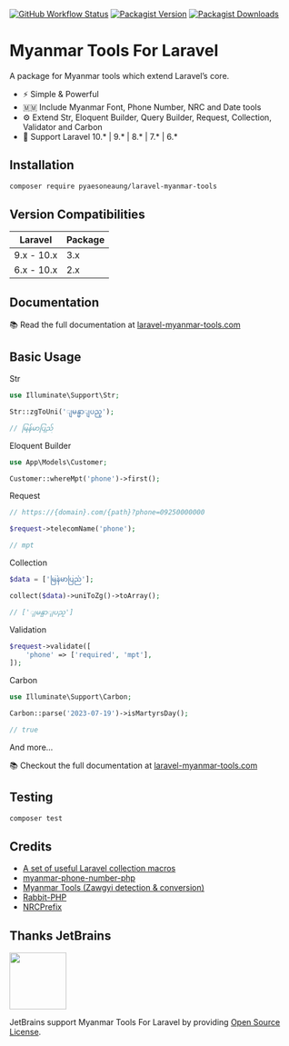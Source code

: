 [![GitHub Workflow Status](https://img.shields.io/github/actions/workflow/status/PyaeSoneAungRgn/laravel-myanmar-tools/run-tests.yml?branch=3.x&label=test)](https://github.com/PyaeSoneAungRgn/laravel-myanmar-tools/actions/workflows/run-tests.yml)
[![Packagist Version](https://img.shields.io/packagist/v/pyaesoneaung/laravel-myanmar-tools)](https://packagist.org/packages/pyaesoneaung/laravel-myanmar-tools)
[![Packagist Downloads](https://img.shields.io/packagist/dt/pyaesoneaung/laravel-myanmar-tools)](https://packagist.org/packages/pyaesoneaung/laravel-myanmar-tools)

# Myanmar Tools For Laravel

A package for Myanmar tools which extend Laravel’s core.

- ⚡️ Simple & Powerful
- 🇲🇲 Include Myanmar Font, Phone Number, NRC and Date tools
- ⚙️ Extend Str, Eloquent Builder, Query Builder, Request, Collection, Validator and Carbon
- 🤝 Support Laravel 10.\* | 9.\* | 8.\* | 7.\* | 6.\*

## Installation

```bash
composer require pyaesoneaung/laravel-myanmar-tools
```

## Version Compatibilities

| Laravel  | Package |
| ------------- | ------------- |
| 9.x - 10.x  | 3.x  |
| 6.x - 10.x  | 2.x  |

## Documentation

📚 Read the full documentation at [laravel-myanmar-tools.com](https://laravel-myanmar-tools.com)

## Basic Usage

Str

```php
use Illuminate\Support\Str;

Str::zgToUni('ျမန္မာျပည္');

// မြန်မာပြည်
```

Eloquent Builder

```php
use App\Models\Customer;

Customer::whereMpt('phone')->first();
```

Request

```php
// https://{domain}.com/{path}?phone=09250000000

$request->telecomName('phone');

// mpt
```

Collection

```php
$data = ['မြန်မာပြည်'];

collect($data)->uniToZg()->toArray();

// ['ျမန္မာျပည္']
```

Validation

```php
$request->validate([
    'phone' => ['required', 'mpt'],
]);
```

Carbon

```php
use Illuminate\Support\Carbon;

Carbon::parse('2023-07-19')->isMartyrsDay();

// true
```

And more...

📚 Checkout the full documentation at [laravel-myanmar-tools.com](https://laravel-myanmar-tools.com)

## Testing

```bash
composer test
```

## Credits

- [A set of useful Laravel collection macros](https://github.com/spatie/laravel-collection-macros)
- [myanmar-phone-number-php](https://github.com/johnreginald/myanmar-phone-number-php)
- [Myanmar Tools (Zawgyi detection & conversion)](https://github.com/google/myanmar-tools)
- [Rabbit-PHP](https://github.com/Rabbit-Converter/Rabbit-PHP)
- [NRCPrefix](https://github.com/greenlikeorange/NRCPrefix)


## Thanks JetBrains

<img src="https://resources.jetbrains.com/storage/products/company/brand/logos/jb_beam.png" width="100"></a>

JetBrains support Myanmar Tools For Laravel by providing [Open Source License](https://www.jetbrains.com/community/opensource/#support).
